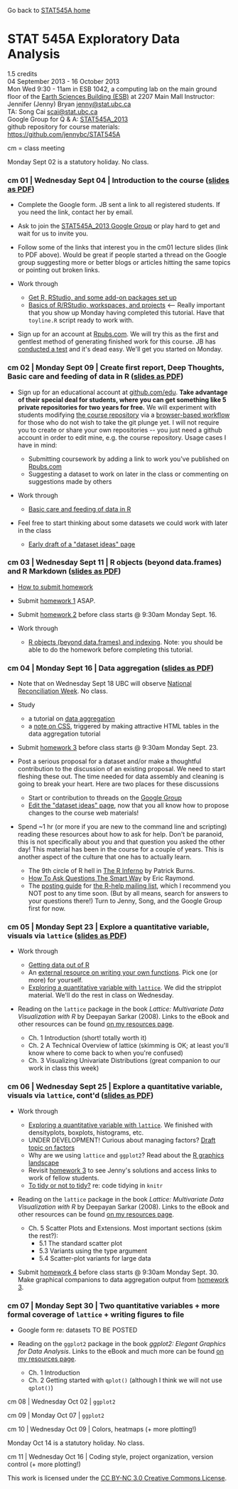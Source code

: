 Go back to [STAT545A home](index.html)

# STAT 545A Exploratory Data Analysis

1.5 credits  
04 September 2013 - 16 October 2013  
Mon Wed 9:30 - 11am in ESB 1042, a computing lab on the main ground floor of the [Earth Sciences Building (ESB)](http://www.maps.ubc.ca/?225) at 2207 Main Mall
Instructor: Jennifer (Jenny) Bryan <jenny@stat.ubc.ca>  
TA: Song Cai <scai@stat.ubc.ca>  
Google Group for Q & A: [STAT545A_2013](https://groups.google.com/forum/#!forum/stat545a_2013)  
github repository for course materials: <https://github.com/jennybc/STAT545A>


cm = class meeting

Monday Sept 02 is a statutory holiday. No class.

### cm 01 | Wednesday Sept 04 | Introduction to the course ([slides as PDF](2013-lectures/cm01_intro-to-course.pdf)) 

  * Complete the Google form. JB sent a link to all registered students. If you need the link, contact her by email.
  
  * Ask to join the [STAT545A_2013 Google Group](https://groups.google.com/forum/#!forum/stat545a_2013) or play hard to get and wait for us to invite you.

  * Follow some of the links that interest you in the cm01 lecture slides (link to PDF above). Would be great if people started a thread on the Google group suggesting more or better blogs or articles hitting the same topics or pointing out broken links.
  
  * Work through
    - [Get R, RStudio, and some add-on packages set up](block00_setup.html)
    - [Basics of R/RStudio, workspaces, and projects](block01_basicsWorkspaceWorkingDirProject.html) <-- Really important that you show up Monday having completed this tutorial. Have that `toyline.R` script ready to work with.
    
  * Sign up for an account at [Rpubs.com](http://rpubs.com). We will try this as the first and gentlest method of generating finished work for this course. JB has [conducted a test](http://rpubs.com/jennybc) and it's dead easy. We'll get you started on Monday.

### cm 02 | Monday Sept 09 | Create first report, Deep Thoughts, Basic care and feeding of data in R ([slides as PDF](2013-lectures/cm02_compileNotebook-publishRpubs-deepThoughts.pdf))

  * Sign up for an educational account at [github.com/edu](https://github.com/edu). **Take advantage of their special deal for students, where you can get something like 5 private repositories for two years for free.** We will experiment with students modifying [the course repository](https://github.com/jennybc/STAT545A) via a [browser-based workflow](https://github.com/blog/1557-github-flow-in-the-browser) for those who do not wish to take the git plunge yet. I will not require you to create or share your own repositories -- you just need a github account in order to edit mine, e.g. the course repository. Usage cases I have in mind:
    - Submitting coursework by adding a link to work you've published on [Rpubs.com](http://rpubs.com)
    - Suggesting a dataset to work on later in the class or commenting on suggestions made by others
    
  * Work through
    - [Basic care and feeding of data in R](block02_careFeedingData.html)
    
  * Feel free to start thinking about some datasets we could work with later in the class
    - [Early draft of a "dataset ideas" page](dataset-ideas.html)

### cm 03 | Wednesday Sept 11 | R objects (beyond data.frames) and R Markdown ([slides as PDF](2013-lectures/cm03_workModes-flavorsCollections-RMarkdown.pdf))

  * [How to submit homework](hw00_instructions.html)

  * Submit [homework 1](hw01_compileNotebook.html) ASAP.
  
  * Submit [homework 2](hw02_rmarkdownGapminder.html) before class starts @ 9:30am Monday Sept. 16.
  
  * Work through
    - [R objects (beyond data.frames) and indexing](block03_basicObjects.html). Note: you should be able to do the homework before completing this tutorial.

### cm 04 | Monday Sept 16 | Data aggregation ([slides as PDF](2013-lectures/cm04_dataAggregation.pdf))

  * Note that on Wednesday Sept 18 UBC will observe [National Reconciliation Week](http://irsi.aboriginal.ubc.ca). No class.

  * Study
    - a tutorial on [data aggregation](block04_dataAggregation.html)
    - a [note on CSS](topic10_tablesCSS.html), triggered by making attractive HTML tables in the data aggregation tutorial

  * Submit [homework 3](hw03_dataAggregation.html) before class starts @ 9:30am Monday Sept. 23.
  
  * Post a serious proposal for a dataset and/or make a thoughtful contribution to the discussion of an existing proposal. We need to start fleshing these out. The time needed for data assembly and cleaning is going to break your heart. Here are two places for these discussions
    - Start or contribution to threads on the [Google Group](https://groups.google.com/forum/#!forum/stat545a_2013)
    - [Edit the "dataset ideas" page](dataset-ideas.html), now that you all know how to propose changes to the course web materials!
  
  * Spend ~1 hr (or more if you are new to the command line and scripting) reading these resources about how to ask for help. Don't be paranoid, this is not specifically about you and that question you asked the other day! This material has been in the course for a couple of years. This is another aspect of the culture that one has to actually learn.
  
    - The 9th circle of R hell in [The R Inferno](http://www.burns-stat.com/documents/books/the-r-inferno/) by Patrick Burns.
    - [How To Ask Questions The Smart Way](http://www.catb.org/~esr/faqs/smart-questions.html) by Eric Raymond.
    - The [posting guide](http://www.r-project.org/posting-guide.html) for [the R-help mailing list](https://stat.ethz.ch/mailman/listinfo/r-help), which I recommend you NOT post to any time soon. (But by all means, search for answers to your questions there!) Turn to Jenny, Song, and the Google Group first for now.
    
### cm 05 | Monday Sept 23 | Explore a quantitative variable, visuals via `lattice` ([slides as PDF](2013-lectures/cm05_univariateStatsVisuals.pdf))

  * Work through
    - [Getting data out of R](block05_getNumbersOut.html)
    - An [external resource on writing your own functions](block06_functions.html). Pick one (or more) for yourself.
    - [Exploring a quantitative variable with `lattice`](block07_univariatePlotsLattice.html). We did the stripplot material. We'll do the rest in class on Wednesday.
    
  * Reading on the `lattice` package in the book *Lattice: Multivariate Data Visualization with R* by Deepayan Sarkar (2008). Links to the eBook and other resources can be found [on my resources page](../resources.html).
  
    - Ch. 1 Introduction (short! totally worth it)
    - Ch. 2 A Technical Overview of lattice (skimming is OK; at least you'll know where to come back to when you're confused)
    - Ch. 3 Visualizing Univariate Distributions (great companion to our work in class this week)

### cm 06 | Wednesday Sept 25 | Explore a quantitative variable, visuals via `lattice`, cont'd ([slides as PDF](2013-lectures/cm05_univariateStatsVisuals.pdf))

  * Work through
    - [Exploring a quantitative variable with `lattice`](block07_univariatePlotsLattice.html). We finished with densityplots, boxplots, histograms, etc.
    - UNDER DEVELOPMENT! Curious about managing factors? [Draft topic on factors](block08_bossYourFactors.html)
    - Why are we using `lattice` and `ggplot2`? Read about the [R graphics landscape](block90_baseLatticeGgplot2.html)
    - Revisit [homework 3](hw03_dataAggregation.html) to see Jenny's solutions and access links to work of fellow students.
    - [To tidy or not to tidy?](topic11_tidyCode.html) re: code tidying in `knitr`  
    
  * Reading on the `lattice` package in the book *Lattice: Multivariate Data Visualization with R* by Deepayan Sarkar (2008). Links to the eBook and other resources can be found [on my resources page](../resources.html).
  
    - Ch. 5 Scatter Plots and Extensions. Most important sections (skim the rest?):
      - 5.1 The standard scatter plot
      - 5.3 Variants using the type argument
      - 5.4 Scatter-plot variants for large data

  * Submit [homework 4](hw04_univariateLattice.html) before class starts @ 9:30am Monday Sept. 30. Make graphical companions to data aggregation output from [homework 3](hw03_dataAggregation.html).
  
### cm 07 | Monday Sept 30 | Two quantitative variables + more formal coverage of `lattice` + writing figures to file

  * Google form re: datasets TO BE POSTED
  
  * Reading on the `ggplot2` package in the book *ggplot2: Elegant Graphics for Data Analysis*.  Links to the eBook and much more can be found [on my resources page](../resources.html).
  
    - Ch. 1 Introduction
    - Ch. 2 Getting started with `qplot()` (although I think we will not use `qplot()`)
  
  cm 08 | Wednesday Oct 02 | `ggplot2`

cm 09 | Monday Oct 07 | `ggplot2`

cm 10 | Wednesday Oct 09 | Colors, heatmaps (+ more plotting!)

Monday Oct 14 is a statutory holiday. No class.

cm 11 | Wednesday Oct 16 | Coding style, project organization, version control (+ more plotting!)

<div class="footer">
This work is licensed under the  <a href="http://creativecommons.org/licenses/by-nc/3.0/">CC BY-NC 3.0 Creative Commons License</a>.
</div>